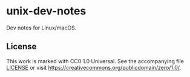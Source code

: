 # unix-dev-notes
Dev notes for Linux/macOS.

## License

 This work is marked with CC0 1.0 Universal. See the accompanying file [LICENSE](https://github.com/joetor5/unix-dev-notes/blob/main/LICENSE) or visit https://creativecommons.org/publicdomain/zero/1.0/.
